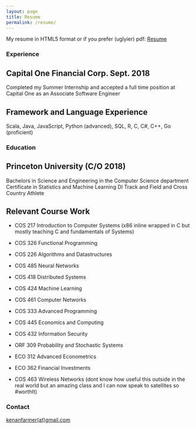```yaml
---
layout: page
title: Resume
permalink: /resume/
---
```


My resume in HTML5 format or if you prefer (uglyier) pdf: <a href="{{ site.baseurl }}/resume.pdf">Resume</a>
### Experience
## Capital One Financial Corp.    Sept. 2018
Completed my Summer Internship and accepted a full time position at Capital One as an Associate Software Engineer

## Framework and Language Experience
<!-- TODO -->
Scala, Java,  JavaScript,  Python (advanced), SQL, R, C, C#, C++, Go (proficient)

### Education
## Princeton University (C/O 2018)
Bachelors in Science and Engineering in the Computer Science department
Certificate in Statistics and Machine Learning
DI Track and Field and Cross Country Athlete

## Relevant Course Work
<!-- TODO: BREAK INTO SECTIONS -->
- COS 217 Introduction to Computer Systems (x86 inline wrapped in C but mostly teaching C and fundamentals of Systems)
- COS 326 Functional Programming
- COS 226 Algorithms and Datastructures
- COS 485 Neural Networks
- COS 418 Distributed Systems
- COS 424 Machine Learning
- COS 461 Computer Networks
- COS 333 Advanced Programming
- COS 445 Economics and Computing
- COS 432 Information Security
- ORF 309 Probability and Stochastic Systems
- ECO 312 Advanced Econometrics
- ECO 362 Financial Investments

- COS 463 Wireless Networks (dont know how useful this outside in the real world but an amazing class and I can now speak to satellites so #worthIt)


### Contact
[kenanfarmer(at)gmail.com](mailto:kenanfarmer@gmail.com)
